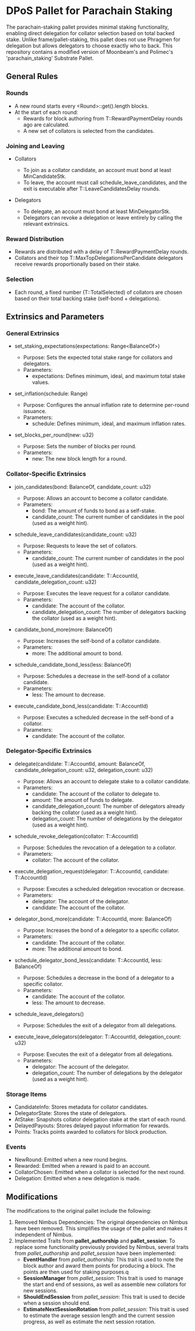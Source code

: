 # DPoS Pallet for Parachain Staking

The parachain-staking pallet provides minimal staking functionality, enabling direct delegation for collator selection based on total backed stake. Unlike frame/pallet-staking, this pallet does not use Phragmen for delegation but allows delegators to choose exactly who to back. This repository contains a modified version of Moonbeam's and Polimec's 'parachain_staking' Substrate Pallet.

## General Rules

### Rounds

* A new round starts every <Round<T>>::get().length blocks.
* At the start of each round:
    * Rewards for block authoring from T::RewardPaymentDelay rounds ago are calculated.
    * A new set of collators is selected from the candidates.

### Joining and Leaving

* Collators
    * To join as a collator candidate, an account must bond at least MinCandidateStk.
    * To leave, the account must call schedule_leave_candidates, and the exit is executable after T::LeaveCandidatesDelay rounds.

* Delegators
    * To delegate, an account must bond at least MinDelegatorStk.
    * Delegators can revoke a delegation or leave entirely by calling the relevant extrinsics.

### Reward Distribution

* Rewards are distributed with a delay of T::RewardPaymentDelay rounds.
* Collators and their top T::MaxTopDelegationsPerCandidate delegators receive rewards proportionally based on their stake.

### Selection

* Each round, a fixed number (T::TotalSelected) of collators are chosen based on their total backing stake (self-bond + delegations).

## Extrinsics and Parameters

### General Extrinsics

* set_staking_expectations(expectations: Range<BalanceOf<T>>)
    * Purpose: Sets the expected total stake range for collators and delegators.
    * Parameters:
        * expectations: Defines minimum, ideal, and maximum total stake values.

* set_inflation(schedule: Range<Perbill>)
    * Purpose: Configures the annual inflation rate to determine per-round issuance.
    * Parameters:
        * schedule: Defines minimum, ideal, and maximum inflation rates.

* set_blocks_per_round(new: u32)
    * Purpose: Sets the number of blocks per round.
    * Parameters:
        * new: The new block length for a round.

### Collator-Specific Extrinsics

* join_candidates(bond: BalanceOf<T>, candidate_count: u32)
    * Purpose: Allows an account to become a collator candidate.
    * Parameters:
        * bond: The amount of funds to bond as a self-stake.
        * candidate_count: The current number of candidates in the pool (used as a weight hint).

* schedule_leave_candidates(candidate_count: u32)
    * Purpose: Requests to leave the set of collators.
    * Parameters:
        * candidate_count: The current number of candidates in the pool (used as a weight hint).

* execute_leave_candidates(candidate: T::AccountId, candidate_delegation_count: u32)
    * Purpose: Executes the leave request for a collator candidate.
    * Parameters:
        * candidate: The account of the collator.
        * candidate_delegation_count: The number of delegators backing the collator (used as a weight hint).

* candidate_bond_more(more: BalanceOf<T>)
    * Purpose: Increases the self-bond of a collator candidate.
    * Parameters:
        * more: The additional amount to bond.

* schedule_candidate_bond_less(less: BalanceOf<T>)
    * Purpose: Schedules a decrease in the self-bond of a collator candidate.
    * Parameters:
        * less: The amount to decrease.

* execute_candidate_bond_less(candidate: T::AccountId)
    * Purpose: Executes a scheduled decrease in the self-bond of a collator.
    * Parameters:
        * candidate: The account of the collator.

### Delegator-Specific Extrinsics

* delegate(candidate: T::AccountId, amount: BalanceOf<T>, candidate_delegation_count: u32, delegation_count: u32)
    * Purpose: Allows an account to delegate stake to a collator candidate.
    * Parameters:
        * candidate: The account of the collator to delegate to.
        * amount: The amount of funds to delegate.
        * candidate_delegation_count: The number of delegators already backing the collator (used as a weight hint).
        * delegation_count: The number of delegations by the delegator (used as a weight hint).

* schedule_revoke_delegation(collator: T::AccountId)
    * Purpose: Schedules the revocation of a delegation to a collator.
    * Parameters:
        * collator: The account of the collator.

* execute_delegation_request(delegator: T::AccountId, candidate: T::AccountId)
    * Purpose: Executes a scheduled delegation revocation or decrease.
    * Parameters:
        * delegator: The account of the delegator.
        * candidate: The account of the collator.

* delegator_bond_more(candidate: T::AccountId, more: BalanceOf<T>)
    * Purpose: Increases the bond of a delegator to a specific collator.
    * Parameters:
        * candidate: The account of the collator.
        * more: The additional amount to bond.

* schedule_delegator_bond_less(candidate: T::AccountId, less: BalanceOf<T>)
    * Purpose: Schedules a decrease in the bond of a delegator to a specific collator.
    * Parameters:
        * candidate: The account of the collator.
        * less: The amount to decrease.

* schedule_leave_delegators()
    * Purpose: Schedules the exit of a delegator from all delegations.

* execute_leave_delegators(delegator: T::AccountId, delegation_count: u32)
    * Purpose: Executes the exit of a delegator from all delegations.
    * Parameters:
        * delegator: The account of the delegator.
        * delegation_count: The number of delegations by the delegator (used as a weight hint).


### Storage Items

* CandidateInfo: Stores metadata for collator candidates.
* DelegatorState: Stores the state of delegators.
* AtStake: Snapshots collator delegation stake at the start of each round.
* DelayedPayouts: Stores delayed payout information for rewards.
* Points: Tracks points awarded to collators for block production.

### Events

* NewRound: Emitted when a new round begins.
* Rewarded: Emitted when a reward is paid to an account.
* CollatorChosen: Emitted when a collator is selected for the next round.
* Delegation: Emitted when a new delegation is made.

## Modifications
The modifications to the original pallet include the following:
1. Removed Nimbus Dependencies: The original dependencies on Nimbus have been removed. This simplifies the usage of the pallet and makes it independent of Nimbus.
2. Implemented Traits from **pallet_authorship** and **pallet_session**: To replace some functionality previously provided by Nimbus, several traits from _pallet_authorship_ and _pallet_session_ have been implemented:
    - **EventHandler** from *pallet_authorship*: This trait is used to note the block author and award them points for producing a block. The points are then used for staking purposes.q
    - **SessionManager** from *pallet_session*: This trait is used to manage the start and end of sessions, as well as assemble new collators for new sessions.
    - **ShouldEndSession** from *pallet_session*: This trait is used to decide when a session should end.
    - **EstimateNextSessionRotation** from *pallet_session*: This trait is used to estimate the average session length and the current session progress, as well as estimate the next session rotation.